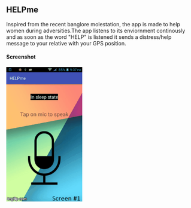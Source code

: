 ## HELPme
Inspired from the recent banglore molestation, the app is made to help women during adversities.The app listens to its enviornment continously and as soon as the word "HELP" is listened it sends a distress/help message to your relative with your GPS position.

#### Screenshot
![image](/HELPme/screenshot.gif) 
